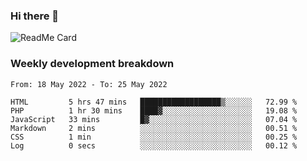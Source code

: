 ### Hi there 👋

<!--
**itzcy/itzcy** is a ✨ _special_ ✨ repository because its `README.md` (this file) appears on your GitHub profile.

Here are some ideas to get you started:

- 🔭 I’m currently working on ...
- 🌱 I’m currently learning ...
- 👯 I’m looking to collaborate on ...
- 🤔 I’m looking for help with ...
- 💬 Ask me about ...
- 📫 How to reach me: ...
- 😄 Pronouns: ...
- ⚡ Fun fact: ...
-->
![ReadMe Card](https://github-readme-stats.vercel.app/api?username=itzcy&show_icons=true&title_color=2d3198&icon_color=797cb8&text_color=24292e&bg_color=f6f8fa)

### Weekly development breakdown
<!--START_SECTION:waka-->

```text
From: 18 May 2022 - To: 25 May 2022

HTML         5 hrs 47 mins   ██████████████████▒░░░░░░   72.99 %
PHP          1 hr 30 mins    ████▓░░░░░░░░░░░░░░░░░░░░   19.08 %
JavaScript   33 mins         █▓░░░░░░░░░░░░░░░░░░░░░░░   07.04 %
Markdown     2 mins          ░░░░░░░░░░░░░░░░░░░░░░░░░   00.51 %
CSS          1 min           ░░░░░░░░░░░░░░░░░░░░░░░░░   00.25 %
Log          0 secs          ░░░░░░░░░░░░░░░░░░░░░░░░░   00.12 %
```

<!--END_SECTION:waka-->
